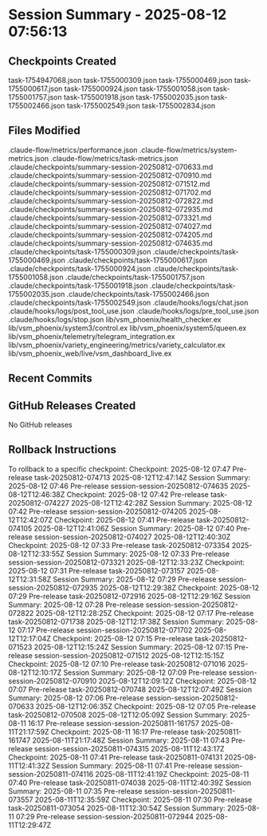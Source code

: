 # Session Summary - 2025-08-12 07:56:13

## Checkpoints Created
task-1754947068.json
task-1755000309.json
task-1755000469.json
task-1755000617.json
task-1755000924.json
task-1755001058.json
task-1755001757.json
task-1755001918.json
task-1755002035.json
task-1755002466.json
task-1755002549.json
task-1755002834.json

## Files Modified
.claude-flow/metrics/performance.json
.claude-flow/metrics/system-metrics.json
.claude-flow/metrics/task-metrics.json
.claude/checkpoints/summary-session-20250812-070633.md
.claude/checkpoints/summary-session-20250812-070910.md
.claude/checkpoints/summary-session-20250812-071512.md
.claude/checkpoints/summary-session-20250812-071702.md
.claude/checkpoints/summary-session-20250812-072822.md
.claude/checkpoints/summary-session-20250812-072935.md
.claude/checkpoints/summary-session-20250812-073321.md
.claude/checkpoints/summary-session-20250812-074027.md
.claude/checkpoints/summary-session-20250812-074205.md
.claude/checkpoints/summary-session-20250812-074635.md
.claude/checkpoints/task-1755000309.json
.claude/checkpoints/task-1755000469.json
.claude/checkpoints/task-1755000617.json
.claude/checkpoints/task-1755000924.json
.claude/checkpoints/task-1755001058.json
.claude/checkpoints/task-1755001757.json
.claude/checkpoints/task-1755001918.json
.claude/checkpoints/task-1755002035.json
.claude/checkpoints/task-1755002466.json
.claude/checkpoints/task-1755002549.json
.claude/hooks/logs/chat.json
.claude/hooks/logs/post_tool_use.json
.claude/hooks/logs/pre_tool_use.json
.claude/hooks/logs/stop.json
lib/vsm_phoenix/health_checker.ex
lib/vsm_phoenix/system3/control.ex
lib/vsm_phoenix/system5/queen.ex
lib/vsm_phoenix/telemetry/telegram_integration.ex
lib/vsm_phoenix/variety_engineering/metrics/variety_calculator.ex
lib/vsm_phoenix_web/live/vsm_dashboard_live.ex

## Recent Commits


## GitHub Releases Created
No GitHub releases

## Rollback Instructions
To rollback to a specific checkpoint:
Checkpoint: 2025-08-12 07:47	Pre-release	task-20250812-074713	2025-08-12T12:47:14Z
Session Summary: 2025-08-12 07:46	Pre-release	session-session-20250812-074635	2025-08-12T12:46:38Z
Checkpoint: 2025-08-12 07:42	Pre-release	task-20250812-074227	2025-08-12T12:42:28Z
Session Summary: 2025-08-12 07:42	Pre-release	session-session-20250812-074205	2025-08-12T12:42:07Z
Checkpoint: 2025-08-12 07:41	Pre-release	task-20250812-074105	2025-08-12T12:41:06Z
Session Summary: 2025-08-12 07:40	Pre-release	session-session-20250812-074027	2025-08-12T12:40:30Z
Checkpoint: 2025-08-12 07:33	Pre-release	task-20250812-073354	2025-08-12T12:33:55Z
Session Summary: 2025-08-12 07:33	Pre-release	session-session-20250812-073321	2025-08-12T12:33:23Z
Checkpoint: 2025-08-12 07:31	Pre-release	task-20250812-073157	2025-08-12T12:31:58Z
Session Summary: 2025-08-12 07:29	Pre-release	session-session-20250812-072935	2025-08-12T12:29:38Z
Checkpoint: 2025-08-12 07:29	Pre-release	task-20250812-072916	2025-08-12T12:29:16Z
Session Summary: 2025-08-12 07:28	Pre-release	session-session-20250812-072822	2025-08-12T12:28:25Z
Checkpoint: 2025-08-12 07:17	Pre-release	task-20250812-071738	2025-08-12T12:17:38Z
Session Summary: 2025-08-12 07:17	Pre-release	session-session-20250812-071702	2025-08-12T12:17:04Z
Checkpoint: 2025-08-12 07:15	Pre-release	task-20250812-071523	2025-08-12T12:15:24Z
Session Summary: 2025-08-12 07:15	Pre-release	session-session-20250812-071512	2025-08-12T12:15:15Z
Checkpoint: 2025-08-12 07:10	Pre-release	task-20250812-071016	2025-08-12T12:10:17Z
Session Summary: 2025-08-12 07:09	Pre-release	session-session-20250812-070910	2025-08-12T12:09:12Z
Checkpoint: 2025-08-12 07:07	Pre-release	task-20250812-070748	2025-08-12T12:07:49Z
Session Summary: 2025-08-12 07:06	Pre-release	session-session-20250812-070633	2025-08-12T12:06:35Z
Checkpoint: 2025-08-12 07:05	Pre-release	task-20250812-070508	2025-08-12T12:05:09Z
Session Summary: 2025-08-11 16:17	Pre-release	session-session-20250811-161757	2025-08-11T21:17:59Z
Checkpoint: 2025-08-11 16:17	Pre-release	task-20250811-161747	2025-08-11T21:17:48Z
Session Summary: 2025-08-11 07:43	Pre-release	session-session-20250811-074315	2025-08-11T12:43:17Z
Checkpoint: 2025-08-11 07:41	Pre-release	task-20250811-074131	2025-08-11T12:41:32Z
Session Summary: 2025-08-11 07:41	Pre-release	session-session-20250811-074116	2025-08-11T12:41:19Z
Checkpoint: 2025-08-11 07:40	Pre-release	task-20250811-074038	2025-08-11T12:40:39Z
Session Summary: 2025-08-11 07:35	Pre-release	session-session-20250811-073557	2025-08-11T12:35:59Z
Checkpoint: 2025-08-11 07:30	Pre-release	task-20250811-073054	2025-08-11T12:30:54Z
Session Summary: 2025-08-11 07:29	Pre-release	session-session-20250811-072944	2025-08-11T12:29:47Z
